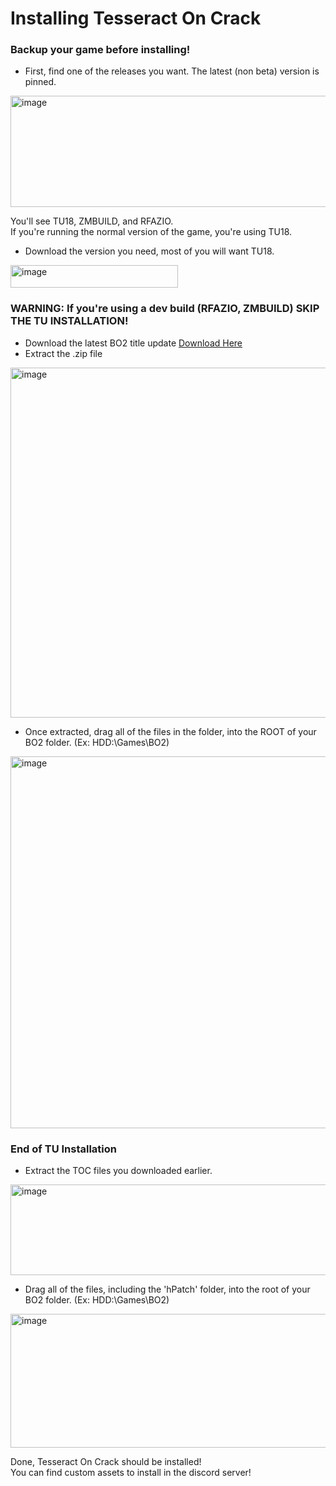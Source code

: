 # Installing Tesseract On Crack
### Backup your game before installing!

- First, find one of the releases you want. The latest (non beta) version is pinned.
<img width="638" height="178" alt="image" src="https://github.com/user-attachments/assets/1ddeda44-3433-48d7-9ccd-85a8c7fda4c2" />

You'll see TU18, ZMBUILD, and RFAZIO. \
If you're running the normal version of the game, you're using TU18. 

- Download the version you need, most of you will want TU18.
<img width="268" height="36" alt="image" src="https://github.com/user-attachments/assets/e289f92e-d255-4eff-95b1-ab39e22cc052" />

### WARNING: If you're using a dev build (RFAZIO, ZMBUILD) SKIP THE TU INSTALLATION!
- Download the latest BO2 title update [Download Here](https://www.dropbox.com/scl/fi/m612e94zu9qkv3iuvhevd/TU18-Files.zip?rlkey=7pavcr02lkc3w0or1dm2i2gta&st=hdmg5jlr&dl=0)
- Extract the .zip file
<img width="761" height="560" alt="image" src="https://github.com/user-attachments/assets/081e147d-3e29-4ea1-b096-292c9c1315bc" />

- Once extracted, drag all of the files in the folder, into the ROOT of your BO2 folder. (Ex: HDD:\Games\BO2\)
<img width="1211" height="595" alt="image" src="https://github.com/user-attachments/assets/d7534b69-8812-4703-aced-05b4d1a69021" />

### End of TU Installation

- Extract the TOC files you downloaded earlier.
<img width="662" height="145" alt="image" src="https://github.com/user-attachments/assets/6048b415-3b2e-4500-af96-181c2363005f" />

- Drag all of the files, including the 'hPatch' folder, into the root of your BO2 folder. (Ex: HDD:\Games\BO2)
<img width="1056" height="214" alt="image" src="https://github.com/user-attachments/assets/2a8d9717-1764-4f20-90d1-d4cb222564dd" />

Done, Tesseract On Crack should be installed! \
You can find custom assets to install in the discord server!
